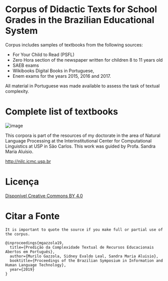 # Corpus of Didactic Texts for School Grades in the Brazilian Educational System
Corpus includes samples of textbooks from the following sources:
- For Your Child to Read (PSFL)
- Zero Hora section of the newspaper written for children 8 to 11 years old
- SAEB exams
- Wikibooks Digital Books in Portuguese,
- Enem exams for the years 2015, 2016 and 2017.

All material in Portuguese was made available to assess the task of textual complexity.


# Complete list of textbooks
![image](https://user-images.githubusercontent.com/821242/62334509-56774400-b49e-11e9-8c00-7d3fc6c49f63.png)

This corpora is part of the resources of my doctorate in the area of Natural Language Processing at the Interinstitutional Center for Computational Linguistics at USP in São Carlos. This work was guided by Profa. Sandra Maria Aluísio.

http://nilc.icmc.usp.br

# Licença
[Disponível Creative Commons BY 4.0](https://creativecommons.org/licenses/by/4.0/)

# Citar a Fonte
`It is important to quote the source if you make full or partial use of the corpus.`
````
@inproceedings{mgazzola19,
  title={Predição da Complexidade Textual de Recursos Educacionais Abertos em Português},
  author={Murilo Gazzola, Sidney Evaldo Leal, Sandra Maria Aluisio},
  booktitle={Proceedings of the Brazilian Symposium in Information and Human Language Technology},
  year={2019}
}
````

